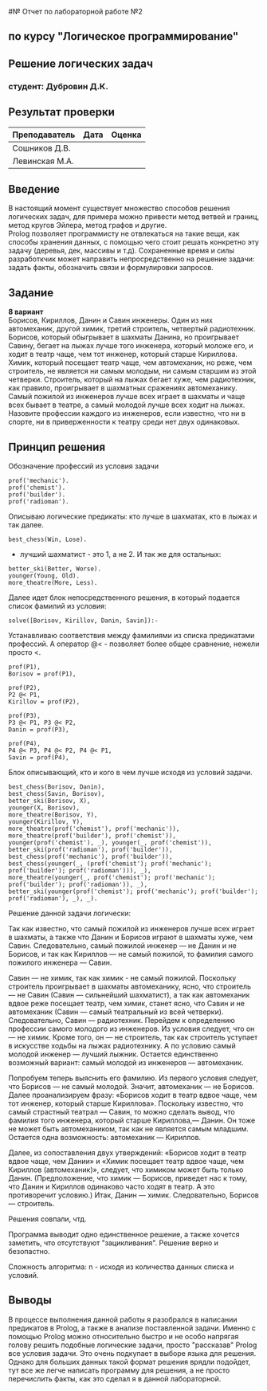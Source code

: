 #№ Отчет по лабораторной работе №2
## по курсу "Логическое программирование"

## Решение логических задач

### студент: Дубровин Д.К.

## Результат проверки

| Преподаватель     | Дата         |  Оценка       |
|-------------------|--------------|---------------|
| Сошников Д.В. |              |               |
| Левинская М.А.|              |               |

## Введение

В настоящий момент существует множество способов решения логических задач, для примера можно привести метод ветвей и границ, метод кругов Эйлера, метод графов и другие.\
Prolog позволяет программисту не отвлекаться на такие вещи, как способы хранения данных, с помощью чего стоит решать конкретно эту задачу (деревья, дек, массивы и т.д). Сохраненные время и силы разработкчик может направить непросредственно на решение задачи: задать факты, обозначить связи и формулировки запросов. 

## Задание

**8 вариант**\
Борисов, Кириллов, Данин и Савин  инженеры. Один из них  автомеханик, другой  химик, третий  строитель, четвертый  радиотехник. Борисов, который обыгрывает в шахматы Данина, но проигрывает Савину, бегает на лыжах лучше того инженера, который моложе его, и ходит в театр чаще, чем тот инженер, который старше Кириллова. Химик, который посещает театр чаще, чем автомеханик, но реже, чем строитель, не является ни самым молодым, ни самым старшим из этой четверки. Строитель, который на лыжах бегает хуже, чем радиотехник, как правило, проигрывает в шахматных сражениях автомеханику. Самый пожилой из инженеров лучше всех играет в шахматы и чаще всех бывает в театре, а самый молодой лучше всех ходит на лыжах. Назовите профессии каждого из инженеров, если известно, что ни в спорте, ни в приверженности к театру среди нет двух одинаковых. 

## Принцип решения

Обозначение профессий из условия задачи
```
prof('mechanic').
prof('chemist').
prof('builder').
prof('radioman').
```
Описываю логические предикаты: кто лучше в шахматах, кто в лыжах и так далее.
```
best_chess(Win, Lose).
```
- лучший шахматист - это 1, а не 2. И так же для остальных:

```
better_ski(Better, Worse).
younger(Young, Old).
more_theatre(More, Less).

```

Далее идет блок непосредственного решения, в который подается список фамилий из условия:
```
solve([Borisov, Kirillov, Danin, Savin]):-
```

Устанавливаю соответствия между фамилиями из списка предикатами профессий. А оператор @< - позволяет более общее сравнение, нежели просто <. 
```
prof(P1),
Borisov = prof(P1),
    
prof(P2),
P2 @< P1,
Kirillov = prof(P2),

prof(P3),
P3 @< P1, P3 @< P2,
Danin = prof(P3),

prof(P4),
P4 @< P3, P4 @< P2, P4 @< P1,
Savin = prof(P4),
```

Блок описывающий, кто и кого в чем лучше исходя из условий задачи. 
```
best_chess(Borisov, Danin),
best_chess(Savin, Borisov),
better_ski(Borisov, X),
younger(X, Borisov),
more_theatre(Borisov, Y),
younger(Kirillov, Y),
more_theatre(prof('chemist'), prof('mechanic')),
more_theatre(prof('builder'), prof('chemist')),
younger(prof('chemist'), _), younger(_, prof('chemist')),
better_ski(prof('radioman'), prof('builder')),
best_chess(prof('mechanic'), prof('builder')),
best_chess(younger(_, (prof('chemist'); prof('mechanic'); prof('builder'); prof('radioman'))), _),
more_theatre(younger(_, prof('chemist'); prof('mechanic'); prof('builder'); prof('radioman')), _),
better_ski(younger(prof('chemist'); prof('mechanic'); prof('builder'); prof('radioman'), _), _).
```
Решение данной задачи логически:

Так как известно, что самый пожилой из инженеров лучше всех играет в шахматы, а также что Данин и Борисов играют в шахматы хуже, чем Савин. Следовательно, самый пожилой инженер — не Данин и не Борисов, и так как Кириллов — не самый пожилой, то фамилия самого пожилого инженера — Савин.

Савин — не химик, так как химик - не самый пожилой. Поскольку строитель проигрывает в шахматы автомеханику, ясно, что строитель — не Савин (Савин — сильнейший шахматист), а так как автомеханик вдвое реже посещает театр, чем химик, станет ясно, что Савин и не автомеханик (Савин — самый театральный из всей четверки). Следовательно, Савин — радиотехник. Перейдем к определению профессии самого молодого из инженеров. Из условия следует, что он — не химик. Кроме того, он — не строитель, так как строитель уступает в искусстве ходьбы на лыжах радиотехнику. А по условию самый молодой инженер — лучший лыжник. Остается единственно возможный вариант: самый молодой из инженеров — автомеханик.

Попробуем теперь выяснить его фамилию. Из первого условия следует, что Борисов — не самый молодой. Значит, автомеханик — не Борисов. Далее проанализируем фразу: «Борисов ходит в театр вдвое чаще, чем тот инженер, который старше Кириллова». Поскольку известно, что самый страстный театрал — Савин, то можно сделать вывод, что фамилия того инженера, который старше Кириллова,— Данин. Он тоже не может быть автомехаником, так как не является самым младшим. Остается одна возможность: автомеханик — Кириллов.

Далее, из сопоставления двух утверждений: «Борисов ходит в театр вдвое чаще, чем Дании» и «Химик посещает театр вдвое чаще, чем Кириллов (автомеханик)», следует, что химиком может быть только Данин. (Предположение, что химик — Борисов, приведет нас к тому, что Данин и Кириллов одинаково часто ходят в театр. А это противоречит условию.) Итак, Данин — химик. Следовательно, Борисов — строитель.

Решения совпали, чтд.

Программа выводит одно единственное решение, а также хочется заметить, что отсутствуют "зацикливания". Решение верно и безопастно.

Сложность алгоритма: n - исходя из количества данных списка и условий.

## Выводы

В процессе выполнения данной работы я разобрался в написании предикатов в Prolog, а также в анализе поставленной задачи. Именно с помощью Prolog можно относительно быстро и не особо напрягая голову решить подобные логические задачи, просто "рассказав" Prolog все условия задачи. Это очень подкупает в выборе языка для решения. Однако для больших данных такой формат решения врядли подойдет, тут все же легче написать программу для решения, а не просто перечислить факты, как это сделал я в данной лабораторной.
